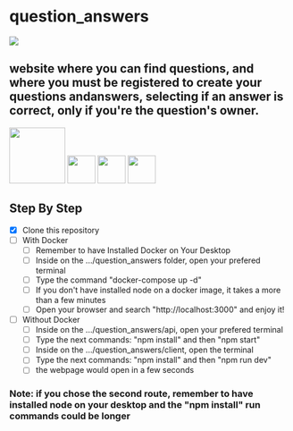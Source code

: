 # question_answers

<img src="https://www.job-hunt.org/wp-content/uploads/2021/05/Smart-Answers-to-the-21-Most-Common-Interview-Questions-in-2021-2.png"/>

## website where you can find questions, and where you must be registered to create your questions andanswers, selecting if an answer is correct, only if you're the  question's owner.

<div>
<img src="https://1000marcas.net/wp-content/uploads/2021/06/PostgreSQL-Logo.png" height="100px"/>
<img src="https://www.pngkit.com/png/full/222-2224803_react-redux-react-js-and-redux.png" height="50px"/>
<img src="https://cdn.pixabay.com/photo/2015/04/23/17/41/node-js-736399_960_720.png" height="50px"/>
<img src="https://www.docker.com/sites/default/files/d8/2019-07/Moby-logo.png" height="50px"/>
</div>

## Step By Step

  - [x] Clone this repository
  - [ ] With Docker
    - [ ] Remember to have Installed Docker on Your Desktop
    - [ ] Inside on the .../question_answers folder, open your prefered terminal
    - [ ] Type the command "docker-compose up -d"
    - [ ] If you don't have installed node on a docker image, it takes a more than a few minutes 
    - [ ] Open your browser and search "http://localhost:3000" and enjoy it!
  - [ ] Without Docker 
    - [ ] Inside on the .../question_answers/api, open your prefered terminal
    - [ ] Type the next commands: "npm install" and then "npm start"
    - [ ] Inside on the .../question_answers/client, open the terminal
    - [ ] Type the next commands: "npm install" and then "npm run dev"
    - [ ] the webpage would open in a few seconds
 
### Note: if you chose the second route, remember to have installed node on your desktop and the "npm install" run commands could be longer 
    
